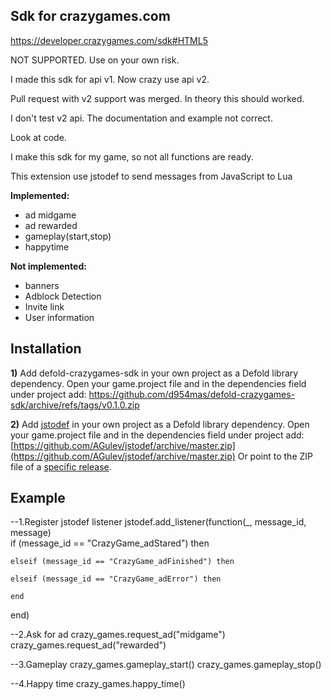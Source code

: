 ## Sdk for crazygames.com
https://developer.crazygames.com/sdk#HTML5

NOT SUPPORTED. Use on your own risk.

I made this sdk for api v1. Now crazy use api v2.

Pull request with v2 support was merged. 
In theory this should worked.

I don't test v2 api. The documentation and example not correct.

Look at code.


I make this sdk for my game, so not all functions are ready.

This extension use jstodef to send messages from JavaScript to Lua

**Implemented:**
- ad midgame
- ad rewarded
- gameplay(start,stop)
- happytime

**Not implemented:**
- banners
- Adblock Detection
- Invite link
- User information



## Installation

__1)__ Add defold-crazygames-sdk in your own project as a Defold library dependency. Open your game.project file and in the dependencies field under project add:
https://github.com/d954mas/defold-crazygames-sdk/archive/refs/tags/v0.1.0.zip

__2)__ Add [jstodef](https://github.com/AGulev/jstodef) in your own project as a Defold library dependency. Open your game.project file and in the dependencies field under project add:[https://github.com/AGulev/jstodef/archive/master.zip](https://github.com/AGulev/jstodef/archive/master.zip)
Or point to the ZIP file of a [specific release](https://github.com/AGulev/jstodef/releases).


## Example


--1.Register jstodef listener
jstodef.add_listener(function(_, message_id, message)  
	if (message_id == "CrazyGame_adStared") then  
		 
	elseif (message_id == "CrazyGame_adFinished") then  
	 
	elseif (message_id == "CrazyGame_adError") then  
	  
	end
end)

--2.Ask for ad
crazy_games.request_ad("midgame")
crazy_games.request_ad("rewarded")

--3.Gameplay
crazy_games.gameplay_start()
crazy_games.gameplay_stop()

--4.Happy time
crazy_games.happy_time()
```

